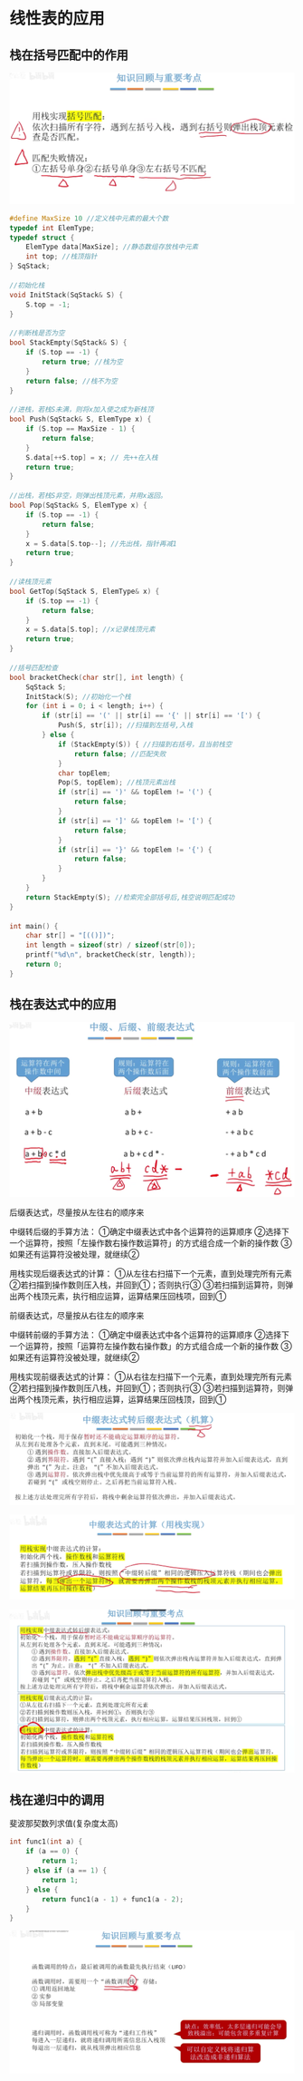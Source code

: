 # 线性表的应用

## 栈在括号匹配中的作用

![image-20240314202453625](./pig/image-20240314202453625.png)

``` CPP
#define MaxSize 10 //定义栈中元素的最大个数
typedef int ElemType;
typedef struct {
    ElemType data[MaxSize]; //静态数组存放栈中元素
    int top; //栈顶指针
} SqStack;

//初始化栈
void InitStack(SqStack& S) {
    S.top = -1;
}

//判断栈是否为空
bool StackEmpty(SqStack& S) {
    if (S.top == -1) {
        return true; //栈为空
    }
    return false; //栈不为空
}

//进栈，若栈S未满，则将x加入使之成为新栈顶
bool Push(SqStack& S, ElemType x) {
    if (S.top == MaxSize - 1) {
        return false;
    }
    S.data[++S.top] = x; // 先++在入栈
    return true;
}

//出栈，若栈S非空，则弹出栈顶元素，并用x返回。
bool Pop(SqStack& S, ElemType x) {
    if (S.top == -1) {
        return false;
    }
    x = S.data[S.top--]; //先出栈，指针再减1
    return true;
}

//读栈顶元素
bool GetTop(SqStack S, ElemType& x) {
    if (S.top == -1) {
        return false;
    }
    x = S.data[S.top]; //x记录栈顶元素
    return true;
}

//括号匹配检查
bool bracketCheck(char str[], int length) {
    SqStack S;
    InitStack(S); //初始化一个栈
    for (int i = 0; i < length; i++) {
        if (str[i] == '(' || str[i] == '{' || str[i] == '[') {
            Push(S, str[i]); //扫描到左括号,入栈
        } else {
            if (StackEmpty(S)) { //扫描到右括号，且当前栈空
                return false; //匹配失败
            }
            char topElem;
            Pop(S, topElem); //栈顶元素出栈
            if (str[i] == ')' && topElem != '(') {
                return false;
            }
            if (str[i] == ']' && topElem != '[') {
                return false;
            }
            if (str[i] == '}' && topElem != '{') {
                return false;
            }
        }
    }
    return StackEmpty(S); //检索完全部括号后,栈空说明匹配成功
}

int main() {
    char str[] = "[(()])";
    int length = sizeof(str) / sizeof(str[0]);
    printf("%d\n", bracketCheck(str, length));
    return 0;
}
```

## 栈在表达式中的应用

![image-20240314204631222](./pig/image-20240314204631222.png)

后缀表达式，尽量按从左往右的顺序来

中缀转后缀的手算方法：
①确定中缀表达式中各个运算符的运算顺序
②选择下一个运算符，按照「左操作数右操作数运算符」的方式组合成一个新的操作数
③如果还有运算符没被处理，就继续②

用栈实现后缀表达式的计算：
①从左往右扫描下一个元素，直到处理完所有元素
②若扫描到操作数则压入栈，并回到①；否则执行③
③若扫描到运算符，则弹出两个栈顶元素，执行相应运算，运算结果压回栈项，回到①

前缀表达式，尽量按从右往左的顺序来

中缀转前缀的手算方法：
①确定中缀表达式中各个运算符的运算顺序
②选择下一个运算符，按照「运算符左操作数右操作数」的方式组合成一个新的操作数
③如果还有运算符没被处理，就继续②

用栈实现前缀表达式的计算：
①从右往左扫描下一个元素，直到处理完所有元素
②若扫描到操作数则压八栈，并回到①；否则执行③
③若扫描到运算符，则弹出两个栈顶元素，执行相应运算，运算结果压回栈顶，回到①

![image-20240315203034429](./pig/image-20240315203034429.png)

![image-20240315204524947](./pig/image-20240315204524947.png)

![image-20240315205306447](./pig/image-20240315205306447.png)

## 栈在递归中的调用

斐波那契数列求值(复杂度太高)
``` C
int func1(int a) {
    if (a == 0) {
        return 1;
    } else if (a == 1) {
        return 1;
    } else {
        return func1(a - 1) + func1(a - 2);
    }
}
```

![image-20240315214350919](./pig/image-20240315214350919.png)
